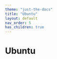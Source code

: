 ```yaml
---
theme: "just-the-docs"
title: "Ubuntu"
layout: default
nav_order: 5
has_children: true
---
```

# Ubuntu

